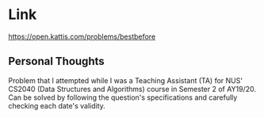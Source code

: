 # Link

https://open.kattis.com/problems/bestbefore

## Personal Thoughts

Problem that I attempted while I was a Teaching Assistant (TA) for NUS' CS2040 (Data Structures and Algorithms) course in Semester 2 of AY19/20. Can be solved by following the question's specifications and carefully checking each date's validity.

